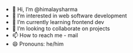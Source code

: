 - 👋 Hi, I’m @himalaysharma
- 👀 I’m interested in web software development
- 🌱 I’m currently learning frontend dev
- 💞️ I’m looking to collaborate on projects
- 📫 How to reach me - mail 
- 😄 Pronouns: he/him


<!---
himalaysharma/himalaysharma is a ✨ special ✨ repository because its `README.md` (this file) appears on your GitHub profile.
You can click the Preview link to take a look at your changes.
--->
